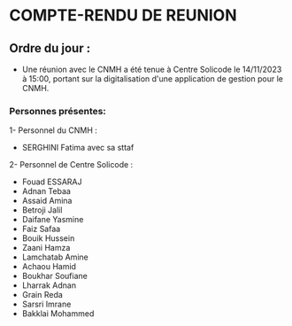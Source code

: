 # COMPTE-RENDU DE REUNION
## Ordre du jour :

- Une réunion avec le CNMH a été tenue à Centre Solicode le 14/11/2023 à 15:00, portant sur la digitalisation d'une application de gestion pour le CNMH.

 ### Personnes présentes:
1- Personnel du CNMH :
- SERGHINI Fatima avec sa sttaf

2- Personnel de  Centre Solicode :
- Fouad ESSARAJ
- Adnan Tebaa
- Assaid Amina
- Betroji Jalil
- Daifane Yasmine 
- Faiz Safaa
- Bouik Hussein
- Zaani Hamza
- Lamchatab Amine
- Achaou Hamid
- Boukhar Soufiane
- Lharrak Adnan
- Grain Reda
- Sarsri Imrane
- Bakklai Mohammed
